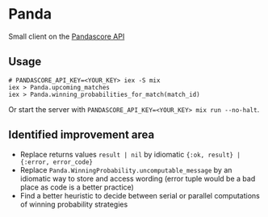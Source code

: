 # Panda

Small client on the [Pandascore API](https://developers.pandascore.co/docs)

## Usage

```
# PANDASCORE_API_KEY=<YOUR_KEY> iex -S mix
iex > Panda.upcoming_matches
iex > Panda.winning_probabilities_for_match(match_id)
```

Or start the server with `PANDASCORE_API_KEY=<YOUR_KEY> mix run --no-halt`.

## Identified improvement area

- Replace returns values `result | nil` by idiomatic `{:ok, result} | {:error, error_code}`
- Replace `Panda.WinningProbability.uncomputable_message` by an idiomatic way to store and access wording (error tuple would be a bad place as code is a better practice)
- Find a better heuristic to decide between serial or parallel computations of winning probability strategies
